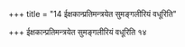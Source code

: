 +++
title = "14 ईक्षकान्प्रतिमन्त्रयेत सुमङ्गलीरियं वधूरिति"

+++
ईक्षकान्प्रतिमन्त्रयेत सुमङ्गलीरियं वधूरिति १४